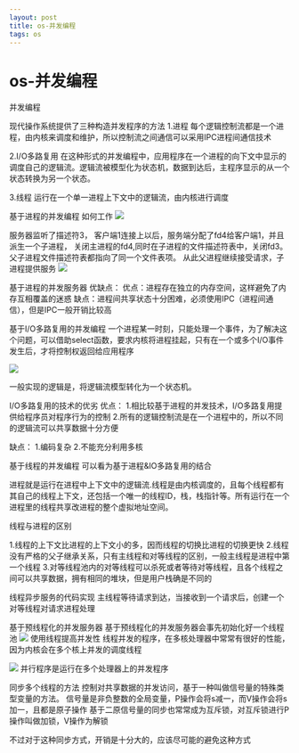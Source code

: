 ```yaml
--- 
layout: post 
title: os-并发编程 
tags: os 
---
```

# os-并发编程
并发编程

现代操作系统提供了三种构造并发程序的方法
1.进程
每个逻辑控制流都是一个进程，由内核来调度和维护，所以控制流之间通信可以采用IPC进程间通信技术

2.I/O多路复用
在这种形式的并发编程中，应用程序在一个进程的向下文中显示的调度自己的逻辑流。逻辑流被模型化为状态机，数据到达后，主程序显示的从一个状态转换为另一个状态。

3.线程
运行在一个单一进程上下文中的逻辑流，由内核进行调度

基于进程的并发编程
如何工作
![](https://cdn.jsdelivr.net/gh/nber1994/fu0k@master/uPic/20190517151619817_1789604800.png)

服务器监听了描述符3，
客户端1连接上以后，服务端分配了fd4给客户端1，并且派生一个子进程，
关闭主进程的fd4,同时在子进程的文件描述符表中，关闭fd3。
父子进程文件描述符表都指向了同一个文件表项。
从此父进程继续接受请求，子进程提供服务
![](https://cdn.jsdelivr.net/gh/nber1994/fu0k@master/uPic/20190517151808053_1086149983.png)

基于进程的并发服务器
优缺点：
优点：进程存在独立的内存空间，这样避免了内存互相覆盖的迷惑
缺点：进程间共享状态十分困难，必须使用IPC（进程间通信），但是IPC一般开销比较高

基于I/O多路复用的并发编程
一个进程某一时刻，只能处理一个事件，为了解决这个问题，可以借助select函数，要求内核将进程挂起，只有在一个或多个I/O事件发生后，才将控制权返回给应用程序

![](https://cdn.jsdelivr.net/gh/nber1994/fu0k@master/uPic/20190517151831618_1311764781.png)

一般实现的逻辑是，将逻辑流模型转化为一个状态机。

I/O多路复用的技术的优劣
优点：
1.相比较基于进程的并发技术，I/O多路复用提供给程序员对程序行为的控制
2.所有的逻辑控制流是在一个进程中的，所以不同的逻辑流可以共享数据十分方便

缺点：
1.编码复杂
2.不能充分利用多核


基于线程的并发编程
可以看为基于进程&IO多路复用的结合

进程就是运行在进程中上下文中的逻辑流.线程是由内核调度的，且每个线程都有其自己的线程上下文，还包括一个唯一的线程ID，栈，栈指针等。所有运行在一个进程里的线程共享改进程的整个虚拟地址空间。



线程与进程的区别

1.线程的上下文比进程的上下文小的多，因而线程的切换比进程的切换更快
2.线程没有严格的父子继承关系，只有主线程和对等线程的区别，一般主线程是进程中第一个线程
3.对等线程池内的对等线程可以杀死或者等待对等线程，且各个线程之间可以共享数据，拥有相同的堆块，但是用户栈确是不同的

线程异步服务的代码实现
主线程等待请求到达，当接收到一个请求后，创建一个对等线程对请求进程处理

基于预线程化的并发服务器
基于预线程化的并发服务器会事先初始化好一个线程池
![](https://cdn.jsdelivr.net/gh/nber1994/fu0k@master/uPic/20190517151934063_763554165.png)
使用线程提高并发性
线程并发的程序，在多核处理器中常常有很好的性能，因为内核会在多个核上并发的调度线程

![](https://cdn.jsdelivr.net/gh/nber1994/fu0k@master/uPic/20190517152007888_1840060330.png)
并行程序是运行在多个处理器上的并发程序

同步多个线程的方法
控制对共享数据的并发访问，基于一种叫做信号量的特殊类型变量的方法。
信号量是非负整数的全局变量，P操作会将s减一，而V操作会将s加一，且都是原子操作
基于二原信号量的同步也常常成为互斥锁，对互斥锁进行P操作叫做加锁，V操作为解锁

不过对于这种同步方式，开销是十分大的，应该尽可能的避免这种方式
